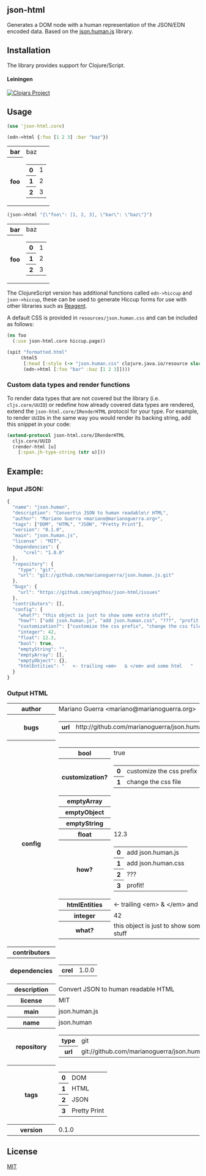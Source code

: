 ## json-html

Generates a DOM node with a human representation of the JSON/EDN encoded data. Based on the [json.human.js](http://marianoguerra.github.io/json.human.js/) library.

## Installation

The library provides support for Clojure/Script.

#### Leiningen

[![Clojars Project](http://clojars.org/json-html/latest-version.svg)](http://clojars.org/json-html)

## Usage

```clojure
(use 'json-html.core)

(edn->html {:foo [1 2 3] :bar "baz"})
```
<div class=\"jh-root\"><table class=\"jh-type-object\"><tbody><tr><th class=\"jh-key jh-object-key\"><span class=\"jh-type-string\">bar</span></th><td class=\"jh-value jh-object-value\"><span class=\"jh-type-string\">baz</span></td></tr><tr><th class=\"jh-key jh-object-key\"><span class=\"jh-type-string\">foo</span></th><td class=\"jh-value jh-object-value\"><table class=\"jh-type-object\"><tbody><tr><th class=\"jh-key jh-array-key\">0</th><td class=\"jh-value jh-array-value\"><span class=\"jh-type-number\">1</span></td></tr><tr><th class=\"jh-key jh-array-key\">1</th><td class=\"jh-value jh-array-value\"><span class=\"jh-type-number\">2</span></td></tr><tr><th class=\"jh-key jh-array-key\">2</th><td class=\"jh-value jh-array-value\"><span class=\"jh-type-number\">3</span></td></tr></tbody></table></td></tr></tbody></table></div>

```clojure
(json->html "{\"foo\": [1, 2, 3], \"bar\": \"baz\"}")
```
<div class=\"jh-root\"><table class=\"jh-type-object\"><tbody><tr><th class=\"jh-key jh-object-key\"><span class=\"jh-type-string\">bar</span></th><td class=\"jh-value jh-object-value\"><span class=\"jh-type-string\">baz</span></td></tr><tr><th class=\"jh-key jh-object-key\"><span class=\"jh-type-string\">foo</span></th><td class=\"jh-value jh-object-value\"><table class=\"jh-type-object\"><tbody><tr><th class=\"jh-key jh-array-key\">0</th><td class=\"jh-value jh-array-value\"><span class=\"jh-type-number\">1</span></td></tr><tr><th class=\"jh-key jh-array-key\">1</th><td class=\"jh-value jh-array-value\"><span class=\"jh-type-number\">2</span></td></tr><tr><th class=\"jh-key jh-array-key\">2</th><td class=\"jh-value jh-array-value\"><span class=\"jh-type-number\">3</span></td></tr></tbody></table></td></tr></tbody></table></div>

The ClojureScript version has additional functions called `edn->hiccup` and `json->hiccup`, these can be used to generate Hiccup forms for use with other libraries such as [Reagent](http://holmsand.github.io/reagent/).


A default CSS is provided in `resources/json.human.css` and can be included as follows:

```clojure
(ns foo
  (:use json-html.core hiccup.page))

(spit "formatted.html"
     (html5
      [:head [:style (-> "json.human.css" clojure.java.io/resource slurp)]]
      (edn->html [:foo "bar" :baz [1 2 3]])))
```

### Custom data types and render functions

To render data types that are not covered but the library (i.e. `cljs.core/UUID`) or redefine how already
covered data types are rendered, extend the `json-html.core/IRenderHTML` protocol for your type. For example,
to render `UUID`s in the same way you would render its backing string, add this snippet in your code:

```clj
(extend-protocol json-html.core/IRenderHTML
  cljs.core/UUID
  (render-html [u]
    [:span.jh-type-string (str u)]))
```

## Example:

### Input JSON:

```javascript
{
  "name": "json.human",
  "description": "Convert\n JSON to human readable\r HTML",
  "author": "Mariano Guerra <mariano@marianoguerra.org>",
  "tags": ["DOM", "HTML", "JSON", "Pretty Print"],
  "version": "0.1.0",
  "main": "json.human.js",
  "license" : "MIT",
  "dependencies": {
      "crel": "1.0.0"
  },
  "repository": {
    "type": "git",
    "url": "git://github.com/marianoguerra/json.human.js.git"
  },
  "bugs": {
    "url": "https://github.com/yogthos/json-html/issues"
  },
  "contributors": [],
  "config": {
    "what?": "this object is just to show some extra stuff",
    "how?": ["add json.human.js", "add json.human.css", "???", "profit!"],
    "customization?": ["customize the css prefix", "change the css file"],
    "integer": 42,
    "float": 12.3,
    "bool": true,
    "emptyString": "",
    "emptyArray": [],
    "emptyObject": {},
    "htmlEntities": "   <- trailing <em>   & </em> and some html   "
  }
}
```

### Output HTML

<div class="jh-root"><table class="jh-type-object"><tbody><tr><th class="jh-key jh-object-key"><span class="jh-type-string">author</span></th><td class="jh-value jh-object-value"><span class="jh-type-string">Mariano Guerra &lt;mariano@marianoguerra.org&gt;</span></td></tr><tr><th class="jh-key jh-object-key"><span class="jh-type-string">bugs</span></th><td class="jh-value jh-object-value"><table class="jh-type-object"><tbody><tr><th class="jh-key jh-object-key"><span class="jh-type-string">url</span></th><td class="jh-value jh-object-value"><span class="jh-type-string">http://github.com/marianoguerra/json.human.js/issues</span></td></tr></tbody></table></td></tr><tr><th class="jh-key jh-object-key"><span class="jh-type-string">config</span></th><td class="jh-value jh-object-value"><table class="jh-type-object"><tbody><tr><th class="jh-key jh-object-key"><span class="jh-type-string">bool</span></th><td class="jh-value jh-object-value"><span class="jh-type-bool">true</span></td></tr><tr><th class="jh-key jh-object-key"><span class="jh-type-string">customization?</span></th><td class="jh-value jh-object-value"><table class="jh-type-object"><tbody><tr><th class="jh-key jh-array-key">0</th><td class="jh-value jh-array-value"><span class="jh-type-string">customize the css prefix</span></td></tr><tr><th class="jh-key jh-array-key">1</th><td class="jh-value jh-array-value"><span class="jh-type-string">change the css file</span></td></tr></tbody></table></td></tr><tr><th class="jh-key jh-object-key"><span class="jh-type-string">emptyArray</span></th><td class="jh-value jh-object-value"><div class="jh-type-object"><span class="jh-empty-collection"></span></div></td></tr><tr><th class="jh-key jh-object-key"><span class="jh-type-string">emptyObject</span></th><td class="jh-value jh-object-value"><div class="jh-type-object"><span class="jh-empty-map"></span></div></td></tr><tr><th class="jh-key jh-object-key"><span class="jh-type-string">emptyString</span></th><td class="jh-value jh-object-value"><span class="jh-type-string"><span class="jh-empty-string"></span></span></td></tr><tr><th class="jh-key jh-object-key"><span class="jh-type-string">float</span></th><td class="jh-value jh-object-value"><span class="jh-type-number">12.3</span></td></tr><tr><th class="jh-key jh-object-key"><span class="jh-type-string">how?</span></th><td class="jh-value jh-object-value"><table class="jh-type-object"><tbody><tr><th class="jh-key jh-array-key">0</th><td class="jh-value jh-array-value"><span class="jh-type-string">add json.human.js</span></td></tr><tr><th class="jh-key jh-array-key">1</th><td class="jh-value jh-array-value"><span class="jh-type-string">add json.human.css</span></td></tr><tr><th class="jh-key jh-array-key">2</th><td class="jh-value jh-array-value"><span class="jh-type-string">???</span></td></tr><tr><th class="jh-key jh-array-key">3</th><td class="jh-value jh-array-value"><span class="jh-type-string">profit!</span></td></tr></tbody></table></td></tr><tr><th class="jh-key jh-object-key"><span class="jh-type-string">htmlEntities</span></th><td class="jh-value jh-object-value"><span class="jh-type-string">   &lt;- trailing &lt;em&gt;   &amp; &lt;/em&gt; and some html   </span></td></tr><tr><th class="jh-key jh-object-key"><span class="jh-type-string">integer</span></th><td class="jh-value jh-object-value"><span class="jh-type-number">42</span></td></tr><tr><th class="jh-key jh-object-key"><span class="jh-type-string">what?</span></th><td class="jh-value jh-object-value"><span class="jh-type-string">this object is just to show some extra stuff</span></td></tr></tbody></table></td></tr><tr><th class="jh-key jh-object-key"><span class="jh-type-string">contributors</span></th><td class="jh-value jh-object-value"><div class="jh-type-object"><span class="jh-empty-collection"></span></div></td></tr><tr><th class="jh-key jh-object-key"><span class="jh-type-string">dependencies</span></th><td class="jh-value jh-object-value"><table class="jh-type-object"><tbody><tr><th class="jh-key jh-object-key"><span class="jh-type-string">crel</span></th><td class="jh-value jh-object-value"><span class="jh-type-string">1.0.0</span></td></tr></tbody></table></td></tr><tr><th class="jh-key jh-object-key"><span class="jh-type-string">description</span></th><td class="jh-value jh-object-value"><span class="jh-type-string">Convert
 JSON to human readable
 HTML</span></td></tr><tr><th class="jh-key jh-object-key"><span class="jh-type-string">license</span></th><td class="jh-value jh-object-value"><span class="jh-type-string">MIT</span></td></tr><tr><th class="jh-key jh-object-key"><span class="jh-type-string">main</span></th><td class="jh-value jh-object-value"><span class="jh-type-string">json.human.js</span></td></tr><tr><th class="jh-key jh-object-key"><span class="jh-type-string">name</span></th><td class="jh-value jh-object-value"><span class="jh-type-string">json.human</span></td></tr><tr><th class="jh-key jh-object-key"><span class="jh-type-string">repository</span></th><td class="jh-value jh-object-value"><table class="jh-type-object"><tbody><tr><th class="jh-key jh-object-key"><span class="jh-type-string">type</span></th><td class="jh-value jh-object-value"><span class="jh-type-string">git</span></td></tr><tr><th class="jh-key jh-object-key"><span class="jh-type-string">url</span></th><td class="jh-value jh-object-value"><span class="jh-type-string">git://github.com/marianoguerra/json.human.js.git</span></td></tr></tbody></table></td></tr><tr><th class="jh-key jh-object-key"><span class="jh-type-string">tags</span></th><td class="jh-value jh-object-value"><table class="jh-type-object"><tbody><tr><th class="jh-key jh-array-key">0</th><td class="jh-value jh-array-value"><span class="jh-type-string">DOM</span></td></tr><tr><th class="jh-key jh-array-key">1</th><td class="jh-value jh-array-value"><span class="jh-type-string">HTML</span></td></tr><tr><th class="jh-key jh-array-key">2</th><td class="jh-value jh-array-value"><span class="jh-type-string">JSON</span></td></tr><tr><th class="jh-key jh-array-key">3</th><td class="jh-value jh-array-value"><span class="jh-type-string">Pretty Print</span></td></tr></tbody></table></td></tr><tr><th class="jh-key jh-object-key"><span class="jh-type-string">version</span></th><td class="jh-value jh-object-value"><span class="jh-type-string">0.1.0</span></td></tr></tbody></table></div>

## License

[MIT](http://opensource.org/licenses/MIT)
